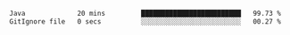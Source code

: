 <!--START_SECTION:waka-->

```txt
Java             20 mins         █████████████████████████   99.73 %
GitIgnore file   0 secs          ░░░░░░░░░░░░░░░░░░░░░░░░░   00.27 %
```

<!--END_SECTION:waka-->
